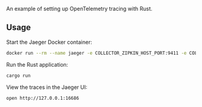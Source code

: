 An example of setting up OpenTelemetry tracing with Rust.

## Usage

Start the Jaeger Docker container:

```bash
docker run --rm --name jaeger -e COLLECTOR_ZIPKIN_HOST_PORT:9411 -e COLLECTOR_OTLP_ENABLED:true -p 6831:6831/udp -p 6832:6832/udp -p 5778:5778 -p 16686:16686 -p 4317:4317 -p 4318:4318 -p 14250:14250 -p 14268:14268 -p 14269:14269 -p 9411:9411 jaegertracing/all-in-one
```

Run the Rust application:

```bash
cargo run
```

View the traces in the Jaeger UI:

```bash
open http://127.0.0.1:16686
```
